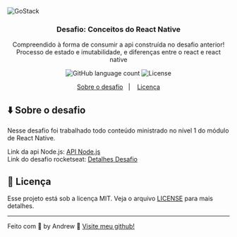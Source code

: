 <img alt="GoStack" src="https://storage.googleapis.com/golden-wind/bootcamp-gostack/header-desafios.png" />

<h3 align="center">
  Desafio: Conceitos do React Native
</h3>

<p align="center">Compreendido à forma de consumir a api construída no desafio anterior! Processo de estado e imutabilidade, e diferenças entre o react e react native</blockquote>

<p align="center">
  <img alt="GitHub language count" src="https://img.shields.io/github/languages/count/rocketseat/bootcamp-gostack-desafios?color=%2304D361">
  
<img alt="License" src="https://img.shields.io/badge/license-MIT-%2304D361">

</p>

<p align="center">
  <a href="#sobre-o-desafio">Sobre o desafio</a>&nbsp;&nbsp;&nbsp;|&nbsp;&nbsp;&nbsp;  
  <a href="#memo-licença">Licença</a>
</p>

## :arrow_down: Sobre o desafio

Nesse desafio foi trabalhado todo conteúdo ministrado no nível 1 do módulo de React Native.

Link da api Node.js: <a href="https://github.com/andrewmatheus/desafio1nodejs">API Node.js</a>  
Link do desafio rocketseat: <a href="https://github.com/Rocketseat/bootcamp-gostack-desafios/tree/master/desafio-conceitos-react-native">Detalhes Desafio</a>


## :memo: Licença

Esse projeto está sob a licença MIT. Veja o arquivo [LICENSE](LICENSE.md) para mais detalhes.

---

Feito com 💜 by Andrew :wave: [Visite meu github!](https://github.com/andrewmatheus)

